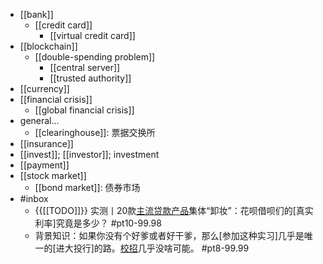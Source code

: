 - [[bank]]
    - [[credit card]]
        - [[virtual credit card]]
- [[blockchain]]
    - [[double-spending problem]]
        - [[central server]]
        - [[trusted authority]]
- [[currency]]
- [[financial crisis]]
    - [[global financial crisis]]
- general...
    - [[clearinghouse]]: 票据交换所
- [[insurance]]
- [[invest]]; [[investor]]; investment
- [[payment]]
- [[stock market]]
    - [[bond market]]: 债券市场 
- #inbox
    - {{[[TODO]]}} 实测丨20款[主流贷款产品](https://bbs.saraba1st.com/2b/thread-2002555-2-1.html)集体“卸妆”：花呗借呗们的[真实利率]究竟是多少？ #pt10-99.98
    - 背景知识：如果你没有个好爹或者好干爹，那么[参加这种实习]几乎是唯一的[进大投行]的路。[校招](https://bbs.saraba1st.com/2b/forum.php?mod=viewthread&tid=1998811&extra=page%3D1%26filter%3Dtypeid%26typeid%3D139&page=3)几乎没啥可能。 #pt8-99.99
